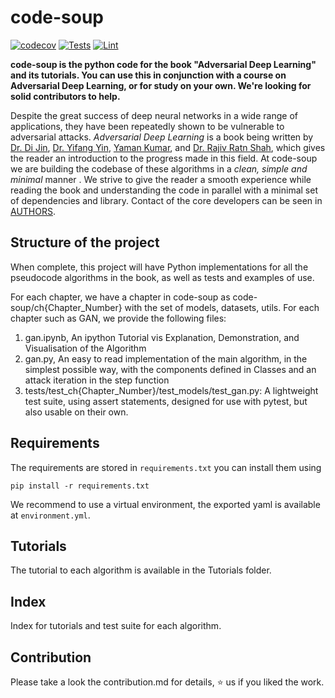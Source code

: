 # code-soup
[![codecov](https://codecov.io/gh/Adversarial-Deep-Learning/code-soup/branch/main/graph/badge.svg?token=OQIJCADZF0)](https://codecov.io/gh/Adversarial-Deep-Learning/code-soup)
[![Tests](https://github.com/Adversarial-Deep-Learning/code-soup/actions/workflows/pytest.yml/badge.svg)](https://github.com/Adversarial-Deep-Learning/code-soup/actions/workflows/pytest.yml)
[![Lint](https://github.com/Adversarial-Deep-Learning/code-soup/actions/workflows/lint.yml/badge.svg)](https://github.com/Adversarial-Deep-Learning/code-soup/actions/workflows/lint.yml)

**code-soup is the python code for the book "Adversarial Deep Learning" and its tutorials. You can use this in conjunction with a course on Adversarial Deep Learning, or for study on your own. We're looking for solid contributors to help.**

Despite the great success of deep neural networks in a wide range of applications, they have been repeatedly shown to be vulnerable to adversarial attacks. *Adversarial Deep Learning* is a book being written by [Dr. Di Jin](https://scholar.google.com/citations?user=x5QTK9YAAAAJ&hl=en), [Dr. Yifang Yin](https://yifangyin.github.io/), [Yaman Kumar](https://sites.google.com/view/yaman-kumar/), and [Dr. Rajiv Ratn Shah](https://www.iiitd.ac.in/rajivratn), which gives the reader an introduction to the progress made in this field. At code-soup we are building the codebase of these algorithms in a *clean, simple and minimal* manner . We strive to give the reader a smooth experience while reading the book and understanding the code in parallel with a minimal set of dependencies and library. Contact of the core developers can be seen in [AUTHORS](./AUTHORS.md).

## Structure of the project
When complete, this project will have Python implementations for all the pseudocode algorithms in the book, as well as tests and examples of use.

For each chapter, we have a chapter in code-soup as code-soup/ch{Chapter_Number} with the set of models, datasets, utils. For each chapter such as GAN, we provide the following files:

1. gan.ipynb, An ipython Tutorial vis Explanation, Demonstration, and Visualisation of the Algorithm
2. gan.py, An easy to read implementation of the main algorithm, in the simplest possible way, with the components defined in Classes and an attack iteration in the step function
3. tests/test_ch{Chapter_Number}/test_models/test_gan.py: A lightweight test suite, using assert statements, designed for use with pytest, but also usable on their own.

## Requirements
The requirements are stored in `requirements.txt` you can install them using
```
pip install -r requirements.txt
```
We recommend to use a virtual environment, the exported yaml is available at `environment.yml`.

## Tutorials
The tutorial to each algorithm is available in the Tutorials folder.

## Index
Index for tutorials and test suite for each algorithm.

## Contribution
Please take a look the contribution.md for details, :star: us if you liked the work.
